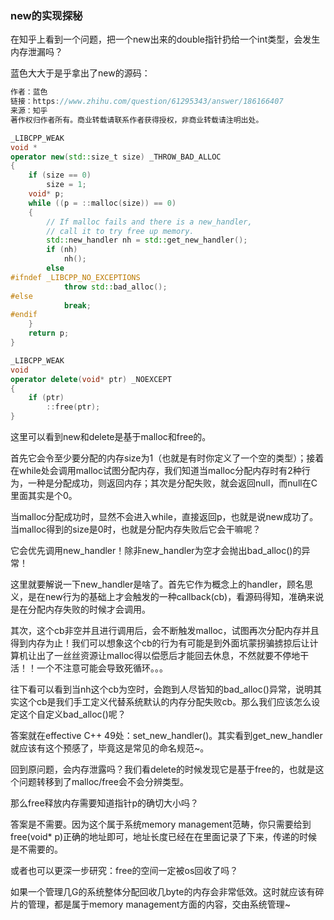 ### new的实现探秘

在知乎上看到一个问题，把一个new出来的double指针扔给一个int类型，会发生内存泄漏吗？

蓝色大大于是乎拿出了new的源码：

~~~c++
作者：蓝色
链接：https://www.zhihu.com/question/61295343/answer/186166407
来源：知乎
著作权归作者所有。商业转载请联系作者获得授权，非商业转载请注明出处。

_LIBCPP_WEAK
void *
operator new(std::size_t size) _THROW_BAD_ALLOC
{
    if (size == 0)
        size = 1;
    void* p;
    while ((p = ::malloc(size)) == 0)
    {
        // If malloc fails and there is a new_handler,
        // call it to try free up memory.
        std::new_handler nh = std::get_new_handler();
        if (nh)
            nh();
        else
#ifndef _LIBCPP_NO_EXCEPTIONS
            throw std::bad_alloc();
#else
            break;
#endif
    }
    return p;
}

_LIBCPP_WEAK
void
operator delete(void* ptr) _NOEXCEPT
{
    if (ptr)
        ::free(ptr);
}
~~~

这里可以看到new和delete是基于malloc和free的。

首先它会令至少要分配的内存size为1（也就是有时你定义了一个空的类型）；接着在while处会调用malloc试图分配内存，我们知道当malloc分配内存时有2种行为，一种是分配成功，则返回内存；其次是分配失败，就会返回null，而null在C里面其实是个0。

当malloc分配成功时，显然不会进入while，直接返回p，也就是说new成功了。当malloc得到的size是0时，也就是分配内存失败后它会干嘛呢？

它会优先调用new_handler！除非new_handler为空才会抛出bad_alloc()的异常！

这里就要解说一下new_handler是啥了。首先它作为概念上的handler，顾名思义，是在new行为的基础上才会触发的一种callback(cb)，看源码得知，准确来说是在分配内存失败的时候才会调用。

其次，这个cb非空并且进行调用后，会不断触发malloc，试图再次分配内存并且得到内存为止！我们可以想象这个cb的行为有可能是到外面坑蒙拐骗掳掠后让计算机让出了一丝丝资源让malloc得以偿愿后才能回去休息，不然就要不停地干活！！一个不注意可能会导致死循环。。。

往下看可以看到当nh这个cb为空时，会跑到人尽皆知的bad_alloc()异常，说明其实这个cb是我们手工定义代替系统默认的内存分配失败cb。那么我们应该怎么设定这个自定义bad_alloc()呢？

答案就在effective C++ 49处：set_new_handler()。其实看到get_new_handler就应该有这个预感了，毕竟这是常见的命名规范~。



回到原问题，会内存泄露吗？我们看delete的时候发现它是基于free的，也就是这个问题转移到了malloc/free会不会分辨类型。

那么free释放内存需要知道指针p的确切大小吗？

答案是不需要。因为这个属于系统memory management范畴，你只需要给到free(void* p)正确的地址即可，地址长度已经在在里面记录了下来，传递的时候是不需要的。

或者也可以更深一步研究：free的空间一定被os回收了吗？

如果一个管理几G的系统整体分配回收几byte的内存会非常低效。这时就应该有碎片的管理，都是属于memory  management方面的内容，交由系统管理~
